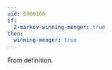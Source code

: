 ```yaml
---
uid: I000168
if:
  2-markov-winning-menger: true
then:
  winning-menger: true
---
```

From definition.

